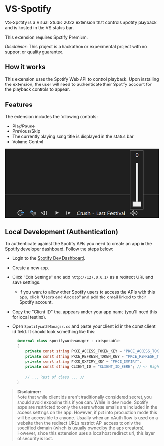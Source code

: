 # VS-Spotify

VS-Spotify is a Visual Studio 2022 extension that controls Spotify playback and is hosted in the VS status bar.

This extension requires Spotify Premium.

_Disclaimer_: This project is a hackathon or experimental project with no support or quality guarantee.

## How it works

This extension uses the Spotify Web API to control playback. Upon installing the extension, the user will need to authenticate their Spotify account for the playback controls to appear.

## Features

The extension includes the following controls:

- Play/Pause
- Previous/Skip
- The currently playing song title is displayed in the status bar
- Volume Control

![Spotify Controls in VS Toolbar](docs/images/statusbar-controls.png)

## Local Development (Authentication)

To authenticate against the Spotify APIs you need to create an app in the Spotify developer dashboard. Follow the steps below:

- Login to the [Spotify Dev Dashboard](https://developer.spotify.com/dashboard/applications).
- Create a new app.
- Click "Edit Settings" and add `http://127.0.0.1/` as a redirect URL and save settings.
  - If you want to allow other Spotify users to access the APIs with this app, click "Users and Access" and add the email linked to their Spotify account.
- Copy the "Client ID" that appears under your app name (you'll need this for local testing).
- Open `SpotifyAuthManager.cs` and paste your client id in the const client id field. It should look something like this:

  ```csharp
    internal class SpotifyAuthManager : IDisposable
    {
        private const string PKCE_ACCESS_TOKEN_KEY = "PKCE_ACCESS_TOKEN";
        private const string PKCE_REFRESH_TOKEN_KEY = "PKCE_REFRESH_TOKEN";
        private const string PKCE_EXPIRY_KEY = "PKCE_EXPIRY";
        private const string CLIENT_ID = "CLIENT_ID_HERE"; // <- Right here!

        // ... Rest of class ... //
    }
  ```

> **Disclaimer:**  
> Note that while client ids aren't traditionally considered secret, you should avoid exposing this if you can. While in dev mode, Spotify apps are restricted to only the users whose emails are included in the access settings on the app. However, if put into production mode this will be accessible to anyone. Usually when an oAuth flow is used on a website then the redirect URLs restrict API access to only the specified domain (which is usually owned by the app creators). However, since this extension uses a localhost redirect url, this layer of security is lost.
